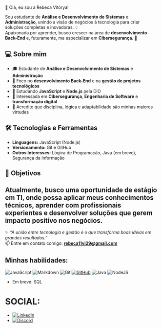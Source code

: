 # 
👋 Olá, eu sou a Rebeca Vitórya!

Sou estudante de **Análise e Desenvolvimento de Sistemas** e **Administração**, unindo a visão de negócios à tecnologia para criar soluções completas e inovadoras. 💡  
Apaixonada por aprender, busco crescer na área de **desenvolvimento Back-End** e, futuramente, me especializar em **Cibersegurança**. 🚀  
## 💻 Sobre mim
- 🎓 Estudante de **Análise e Desenvolvimento de Sistemas** e **Administração**  
- 💼 Foco no **desenvolvimento Back-End** e na **gestão de projetos tecnológicos**  
- 🌱 Estudando **JavaScript** e **Node.js** pela DIO  
- 🔐 Interessada em **Cibersegurança**, **Engenharia de Software** e **transformação digital**  
- 💬 Acredito que disciplina, lógica e adaptabilidade são minhas maiores virtudes  

## 🛠️ Tecnologias e Ferramentas
- **Linguagens:** JavaScript (Node.js)  
- **Versionamento:** Git e GitHub  
- **Outros Interesses:** Lógica de Programação, Java (em breve), Segurança da Informação  

## 🎯 Objetivos
Atualmente, busco uma oportunidade de **estágio em TI**, onde possa aplicar meus conhecimentos técnicos, aprender com profissionais experientes e desenvolver soluções que gerem impacto positivo nos negócios.
---
✨ _“A união entre tecnologia e gestão é o que transforma boas ideias em grandes resultados.”_  
📫 Entre em contato comigo: **rebeca11vi29@gmail.com**



## Minhas habilidades:
![JavaScript](https://img.shields.io/badge/JavaScript-F7DF1E?style=for-the-badge&logo=javascript&logoColor=black)
![Markdown](https://img.shields.io/badge/Markdown-000?style=for-the-badge&logo=markdown)
![Git](https://img.shields.io/badge/GIT-E44C30?style=for-the-badge&logo=git&logoColor=white)
[![GitHub](https://img.shields.io/badge/GitHub-100000?style=for-the-badge&logo=github&logoColor=white)](https://github.com/RebecaVitorya)
![Java](https://img.shields.io/badge/java-%23ED8B00.svg?style=for-the-badge&logo=openjdk&logoColor=white)
![NodeJS](https://img.shields.io/badge/node.js-6DA55F?style=for-the-badge&logo=node.js&logoColor=white)

- Em breve: SQL

 # SOCIAL:
- [![LinkedIn](https://img.shields.io/badge/LinkedIn-0077B5?style=for-the-badge&logo=linkedin&logoColor=white)](https://www.linkedin.com/in/rebecavitorya022/)
- [![Discord](https://img.shields.io/badge/Discord-7289DA?style=for-the-badge&logo=discord&logoColor=white)](https://discord.com/users/723628233911697458)
